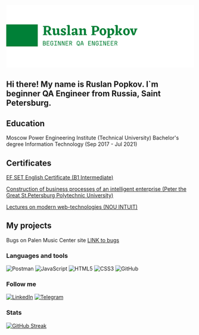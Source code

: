 ![Header](https://raw.githubusercontent.com/PopkovRS/PopkovRS/f8e5ce9a876eedde77650bd62696ef4c587d6719/images/header1.png)

## Hi there! My name is Ruslan Popkov. I`m beginner QA Engineer from Russia, Saint Petersburg.

## Education

Moscow Power Engineering Institute (Technical University)
Bachelor's degree
Information Technology (Sep 2017 - Jul 2021)

## Certificates

[EF SET English Certificate (B1 Intermediate)](https://www.efset.org/cert/CzwN3J)

[Construction of business processes of an intelligent enterprise (Peter the Great St.Petersburg Polytechnic University)](https://drive.google.com/drive/folders/1uNuoOhL0IvflkIQOzrBRqytAyVjsZds_?usp=sharing)

[Lectures on modern web-technologies (NOU INTUIT)](https://intuit.ru/verifydiplomas/101370484)

## My projects

Bugs on Palen Music Center site [LINK to bugs](https://drive.google.com/file/d/11KWsKnH_420Rxh8NlXFWrKwKv2wbrNiT/view?usp=share_link)

### Languages and tools

![Postman](https://img.shields.io/badge/-Postman-008037?style=for-the-badge&logo=Postman)
![JavaScript](https://img.shields.io/badge/-JavaScript-008037?style=for-the-badge&logo=JavaScript)
![HTML5](https://img.shields.io/badge/-HTML5-008037?style=for-the-badge&logo=HTML5)
![CSS3](https://img.shields.io/badge/-CSS3-008037?style=for-the-badge&logo=CSS3)
![GitHub](https://img.shields.io/badge/-GitHub-008037?style=for-the-badge&logo=GitHub)

### Follow me

[![LinkedIn](https://img.shields.io/badge/-LinkedIn-008037?style=for-the-badge&logo=LinkedIn)](https://www.linkedin.com/in/ruslan-popkov-381140253/)
[![Telegram](https://img.shields.io/badge/-Telegram-008037?style=for-the-badge&logo=Telegram)](https://t.me/reload_315/)

### Stats
[![GitHub Streak](http://github-readme-streak-stats.herokuapp.com?user=PopkovRS)](https://git.io/streak-stats)
